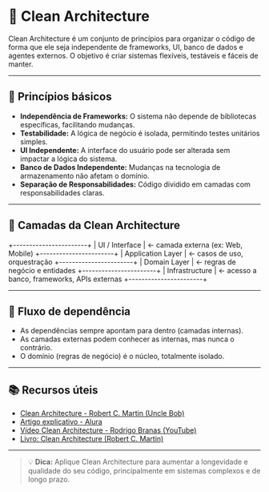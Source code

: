 # 🧹 Clean Architecture

Clean Architecture é um conjunto de princípios para organizar o código de forma que ele seja independente de frameworks, UI, banco de dados e agentes externos. O objetivo é criar sistemas flexíveis, testáveis e fáceis de manter.

---

## 📌 Princípios básicos

- **Independência de Frameworks:** O sistema não depende de bibliotecas específicas, facilitando mudanças.
- **Testabilidade:** A lógica de negócio é isolada, permitindo testes unitários simples.
- **UI Independente:** A interface do usuário pode ser alterada sem impactar a lógica do sistema.
- **Banco de Dados Independente:** Mudanças na tecnologia de armazenamento não afetam o domínio.
- **Separação de Responsabilidades:** Código dividido em camadas com responsabilidades claras.

---

## 🧱 Camadas da Clean Architecture

+-----------------------+
| UI / Interface | ← camada externa (ex: Web, Mobile)
+-----------------------+
| Application Layer | ← casos de uso, orquestração
+-----------------------+
| Domain Layer | ← regras de negócio e entidades
+-----------------------+
| Infrastructure | ← acesso a banco, frameworks, APIs externas
+-----------------------+


---

## 🔄 Fluxo de dependência

- As dependências sempre apontam para dentro (camadas internas).
- As camadas externas podem conhecer as internas, mas nunca o contrário.
- O domínio (regras de negócio) é o núcleo, totalmente isolado.

---

## 📚 Recursos úteis

- [Clean Architecture - Robert C. Martin (Uncle Bob)](https://8thlight.com/blog/uncle-bob/2012/08/13/the-clean-architecture.html)
- [Artigo explicativo - Alura](https://www.alura.com.br/artigos/clean-architecture-o-que-e-como-implementar)
- [Vídeo Clean Architecture - Rodrigo Branas (YouTube)](https://www.youtube.com/watch?v=Qv_hX6mK0RU)
- [Livro: Clean Architecture (Robert C. Martin)](https://www.amazon.com.br/Clean-Architecture-Craftsmans-Software-Structure/dp/0134494164)

---

> 💡 **Dica:** Aplique Clean Architecture para aumentar a longevidade e qualidade do seu código, principalmente em sistemas complexos e de longo prazo.


